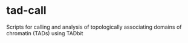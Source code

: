 # tad-call
Scripts for calling and analysis of topologically associating domains of chromatin (TADs) using TADbit
